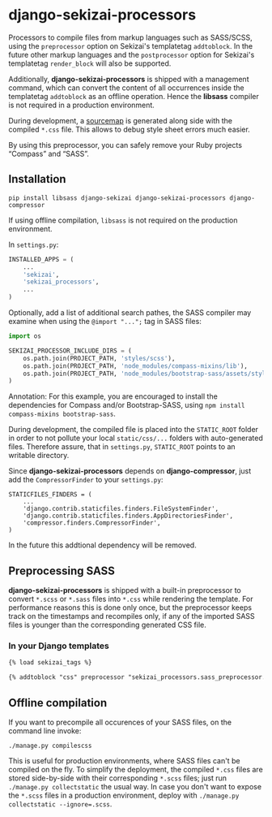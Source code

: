 # django-sekizai-processors

Processors to compile files from markup languages such as SASS/SCSS, using the ``preprocessor``
option on Sekizai's templatetag ``addtoblock``. In the future other markup languages and the
``postprocessor`` option for Sekizai's templatetag  ``render_block`` will also be supported.

Additionally, **django-sekizai-processors** is shipped with a management command, which can convert
the content of all occurrences inside the templatetag ``addtoblock`` as an offline operation. Hence
the **libsass** compiler is not required in a production environment.

During development, a [sourcemap](https://developer.chrome.com/devtools/docs/css-preprocessors) is
generated along side with the compiled ``*.css`` file. This allows to debug style sheet errors much
easier.

By using this preprocessor, you can safely remove your Ruby projects “Compass” and “SASS”.

## Installation

```
pip install libsass django-sekizai django-sekizai-processors django-compressor
```

If using offline compilation, ``libsass`` is not required on the production environment.

In ``settings.py``:

```python
INSTALLED_APPS = (
    ...
    'sekizai',
    'sekizai_processors',
    ...
)
```

Optionally, add a list of additional search pathes, the SASS compiler may examine when using the
``@import "...";`` tag in SASS files:

```python
import os

SEKIZAI_PROCESSOR_INCLUDE_DIRS = (
    os.path.join(PROJECT_PATH, 'styles/scss'),
    os.path.join(PROJECT_PATH, 'node_modules/compass-mixins/lib'),
    os.path.join(PROJECT_PATH, 'node_modules/bootstrap-sass/assets/stylesheets'),
)
```

Annotation: For this example, you are encouraged to install the dependencies for Compass and/or
Bootstrap-SASS, using ``npm install compass-mixins bootstrap-sass``.

During development, the compiled file is placed into the ``STATIC_ROOT`` folder in order to not
pollute your local ``static/css/...`` folders with auto-generated files.
Therefore assure, that in ``settings.py``, ``STATIC_ROOT`` points to an writable directory.

Since **django-sekizai-processors** depends on **django-compressor**, just add the
``CompressorFinder`` to your ``settings.py``: 

```
STATICFILES_FINDERS = (
    ...
    'django.contrib.staticfiles.finders.FileSystemFinder',
    'django.contrib.staticfiles.finders.AppDirectoriesFinder',
    'compressor.finders.CompressorFinder',
)
```

In the future this addtional dependency will be removed.

## Preprocessing SASS

**django-sekizai-processors** is shipped with a built-in preprocessor to convert
``*.scss`` or ``*.sass`` files into ``*.css`` while rendering the template. For performance reasons
this is done only once, but the preprocessor keeps track on the timestamps and recompiles only, if
any of the imported SASS files is younger than the corresponding generated CSS file.


### In your Django templates

```html
{% load sekizai_tags %}

{% addtoblock "css" preprocessor "sekizai_processors.sass_preprocessor.compilescss" %}<link href="{% static 'myapp/css/mystyle.scss' %}" rel="stylesheet" type="text/css" />{% endaddtoblock %}
```

## Offline compilation

If you want to precompile all occurences of your SASS files, on the command line invoke:

```
./manage.py compilescss
```

This is useful for production environments, where SASS files can't be compiled on the fly. To
simplify the deployment, the compiled ``*.css`` files are stored side-by-side with their
corresponding ``*.scss`` files; just run ``./manage.py collectstatic`` the usual way. In case you
don't want to expose the ``*.scss`` files in a production environment, deploy with
``./manage.py collectstatic --ignore=.scss``.
